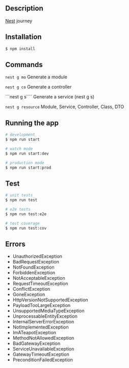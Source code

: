 ## Description

[Nest](https://github.com/nestjs/nest) journey

## Installation

```bash
$ npm install
```

## Commands

`nest g mo`
Generate a module

`nest g co`
Generate a controller

```nest g s````
Generate a service (nest g s)

`nest g resource`
Module, Service, Controller, Class, DTO

## Running the app

```bash
# development
$ npm run start

# watch mode
$ npm run start:dev

# production mode
$ npm run start:prod
```

## Test

```bash
# unit tests
$ npm run test

# e2e tests
$ npm run test:e2e

# test coverage
$ npm run test:cov
```

## Errors

- UnauthorizedException
- BadRequestException
- NotFoundException
- ForbiddenException
- NotAcceptableException
- RequestTimeoutException
- ConflictException
- GoneException
- HttpVersionNotSupportedException
- PayloadTooLargeException
- UnsupportedMediaTypeException
- UnprocessableEntityException
- InternalServerErrorException
- NotImplementedException
- ImATeapotException
- MethodNotAllowedException
- BadGatewayException
- ServiceUnavailableException
- GatewayTimeoutException
- PreconditionFailedException
